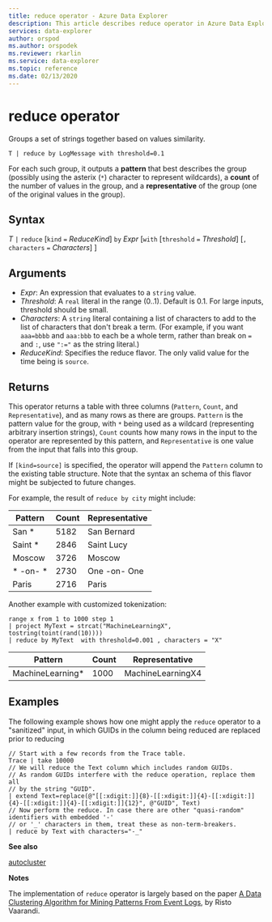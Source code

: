 ```yaml
---
title: reduce operator - Azure Data Explorer
description: This article describes reduce operator in Azure Data Explorer.
services: data-explorer
author: orspod
ms.author: orspodek
ms.reviewer: rkarlin
ms.service: data-explorer
ms.topic: reference
ms.date: 02/13/2020
---
```

# reduce operator

Groups a set of strings together based on values similarity.

```kusto
T | reduce by LogMessage with threshold=0.1
```

For each such group, it outputs a **pattern** that best describes the group (possibly using the
asterix (`*`) character to represent wildcards), a **count** of the number of values in the group,
and a **representative** of the group (one of the original values in the group).

## Syntax

*T* `|` `reduce` [`kind` `=` *ReduceKind*] `by` *Expr* [`with` [`threshold` `=` *Threshold*] [`,` `characters` `=` *Characters*] ]

## Arguments

* *Expr*: An expression that evaluates to a `string` value.
* *Threshold*: A `real` literal in the range (0..1). Default is 0.1. For large inputs, threshold should be small. 
* *Characters*: A `string` literal containing a list of characters to add to the list of characters
  that don't break a term. (For example, if you want `aaa=bbbb` and `aaa:bbb` to each be a whole term,
  rather than break on `=` and `:`, use `":="` as the string literal.)
* *ReduceKind*: Specifies the reduce flavor. The only valid value for the time being is `source`.

## Returns

This operator returns a table with three columns (`Pattern`, `Count`, and `Representative`),
and as many rows as there are groups. `Pattern` is the pattern value for the group, with `*`
being used as a wildcard (representing arbitrary insertion strings), `Count` counts how
many rows in the input to the operator are represented by this pattern, and `Representative`
is one value from the input that falls into this group.

If `[kind=source]` is specified, the operator will append the `Pattern` column to the existing table structure.
Note that the syntax an schema of this flavor might be subjected to future changes.

For example, the result of `reduce by city` might include: 

|Pattern     |Count |Representative|
|------------|------|--------------|
| San *      | 5182 |San Bernard   |
| Saint *    | 2846 |Saint Lucy    |
| Moscow     | 3726 |Moscow        |
| \* -on- \* | 2730 |One -on- One  |
| Paris      | 2716 |Paris         |

Another example with customized tokenization:

<!-- csl: https://help.kusto.windows.net:443/Samples -->
```kusto
range x from 1 to 1000 step 1
| project MyText = strcat("MachineLearningX", tostring(toint(rand(10))))
| reduce by MyText  with threshold=0.001 , characters = "X" 
```

|Pattern         |Count|Representative   |
|----------------|-----|-----------------|
|MachineLearning*|1000 |MachineLearningX4|

## Examples

The following example shows how one might apply the `reduce` operator to a "sanitized"
input, in which GUIDs in the column being reduced are replaced prior to reducing

```kusto
// Start with a few records from the Trace table.
Trace | take 10000
// We will reduce the Text column which includes random GUIDs.
// As random GUIDs interfere with the reduce operation, replace them all
// by the string "GUID".
| extend Text=replace(@"[[:xdigit:]]{8}-[[:xdigit:]]{4}-[[:xdigit:]]{4}-[[:xdigit:]]{4}-[[:xdigit:]]{12}", @"GUID", Text)
// Now perform the reduce. In case there are other "quasi-random" identifiers with embedded '-'
// or '_' characters in them, treat these as non-term-breakers.
| reduce by Text with characters="-_"
```

**See also**

[autocluster](./autoclusterplugin.md)

**Notes**

The implementation of `reduce` operator is largely based on the paper [A Data Clustering Algorithm for Mining Patterns From Event Logs](https://ristov.github.io/publications/slct-ipom03-web.pdf), by Risto Vaarandi.
